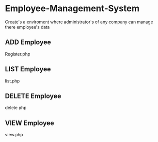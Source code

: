 # Employee-Management-System
Create's a enviroment where administrator's of any company can manage there employee's data

## ADD Employee
Register.php

## LIST Employee
list.php

## DELETE Employee
delete.php

## VIEW Employee
view.php
